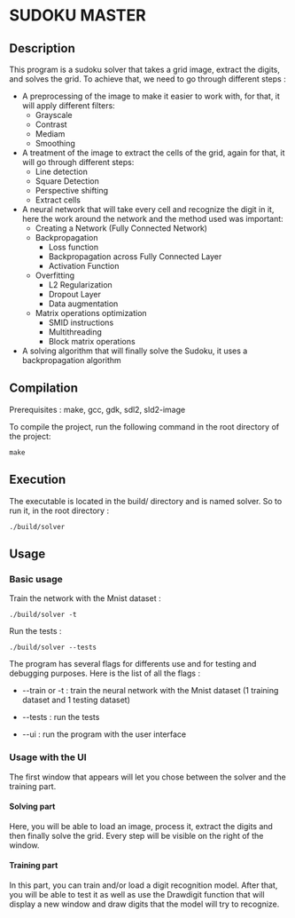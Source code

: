 # SUDOKU MASTER

## Description

This program is a sudoku solver that takes a grid image, extract the digits, and solves the grid. To achieve that, we need to go through different steps :
- A preprocessing of the image to make it easier to work with, for that, it will apply different filters:
  - Grayscale
  - Contrast
  - Mediam
  - Smoothing
- A treatment of the image to extract the cells of the grid, again for that, it will go through different steps:
  - Line detection
  - Square Detection
  - Perspective shifting
  - Extract cells
- A neural network that will take every cell and recognize the digit in it, here the work around the network and the method used was important:
  - Creating a Network (Fully Connected Network)
  - Backpropagation
    - Loss function
    - Backpropagation across Fully Connected Layer
    - Activation Function
  - Overfitting 
    - L2 Regularization
    - Dropout Layer
    - Data augmentation
  - Matrix operations optimization
    - SMID instructions
    - Multithreading
    - Block matrix operations
- A solving algorithm that will finally solve the Sudoku, it uses a backpropagation algorithm

## Compilation

Prerequisites : make, gcc, gdk, sdl2, sld2-image

To compile the project, run the following command in the root directory of the project:

```make```

## Execution

The executable is located in the build/ directory and is named solver. So to run it, in the root directory : 

```./build/solver```

## Usage

### Basic usage 

Train the network with the Mnist dataset :
    
```./build/solver -t```

Run the tests :

```./build/solver --tests```


The program has several flags for differents use and for testing and debugging purposes. Here is the list of all the flags : 

* --train or -t : train the neural network with the Mnist dataset (1 training dataset and 1 testing dataset)

* --tests : run the tests

* --ui : run the program with the user interface

### Usage with the UI

The first window that appears will let you chose between the solver and the training part.

#### Solving part

Here, you will be able to load an image, process it, extract the digits and then finally solve the grid.
Every step will be visible on the right of the window.

#### Training part

In this part, you can train and/or load a digit recognition model.
After that, you will be able to test it as well as use the Drawdigit function that will display a new window and draw digits that the model will try to recognize.